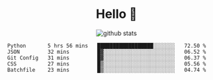 <h1 align="center">Hello 👋 </h3>

<p align="center">
  <img src="https://github-readme-stats.vercel.app/api?username=syeehyn&hide=stars,prs,issues,contribs&count_private=true&hide_title=true" alt="github stats" />
</p>

<!--START_SECTION:waka-->
```text
Python       5 hrs 56 mins   ██████████████████░░░░░░░   72.50 % 
JSON         32 mins         █▓░░░░░░░░░░░░░░░░░░░░░░░   06.52 % 
Git Config   31 mins         █▓░░░░░░░░░░░░░░░░░░░░░░░   06.37 % 
CSS          27 mins         █▒░░░░░░░░░░░░░░░░░░░░░░░   05.56 % 
Batchfile    23 mins         █▒░░░░░░░░░░░░░░░░░░░░░░░   04.74 % 
```
<!--END_SECTION:waka-->
